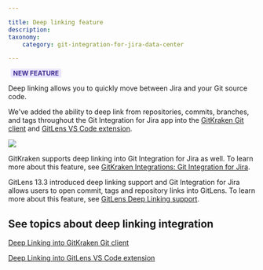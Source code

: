 ```yaml
---

title: Deep linking feature
description:
taxonomy:
    category: git-integration-for-jira-data-center

---
```


<b style='background-color:#EAE5FE; padding:1px 5px; color:#412C92; border-radius:3px; margin: 0 5px; font-size: small;'>NEW FEATURE</b>
<br>

Deep linking allows you to quickly move between Jira and your Git source code.

We've added the ability to deep link from repositories, commits, branches, and tags throughout the Git Integration for Jira app into the [GitKraken Git client](https://www.gitkraken.com) and [GitLens VS Code extension](https://www.gitkraken.com/gitlens).

![](/wp-content/uploads/gij-deeplinking-feature-example.png)

GitKraken supports deep linking into Git Integration for Jira as well. To learn more about this feature, see [GitKraken Integrations: Git Integration for Jira](https://support.gitkraken.com/integrations/git-integration-for-jira/).

GitLens 13.3 introduced deep linking support and Git Integration for Jira allows users to open commit, tags and repository links into GitLens. To learn more about this feature, see [GitLens Deep Linking support](https://help.gitkraken.com/gitlens/gitlens-release-notes-current/#deep-linking-support).

## See topics about deep linking integration

[Deep Linking into GitKraken Git client](/git-integration-for-jira-data-center/deep-linking-to-the-gitkraken-git-client-gij-self-managed/)

[Deep Linking into GitLens VS Code extension](/git-integration-for-jira-data-center/deep-linking-into-gitlens-gij-self-managed/)

